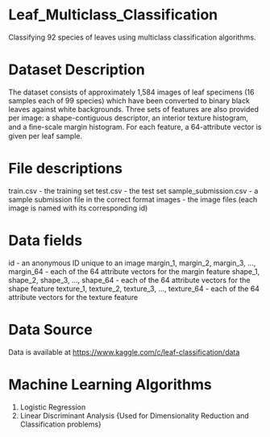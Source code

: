 # Leaf_Multiclass_Classification
Classifying 92 species of leaves using multiclass classification algorithms.
# Dataset Description

The dataset consists of approximately 1,584 images of leaf specimens (16 samples each of 99 species) which have been converted to binary black leaves against white backgrounds. Three sets of features are also provided per image: a shape-contiguous descriptor, an interior texture histogram, and a ﬁne-scale margin histogram. For each feature, a 64-attribute vector is given per leaf sample.

# File descriptions
train.csv - the training set
test.csv - the test set
sample_submission.csv - a sample submission file in the correct format
images - the image files (each image is named with its corresponding id)

# Data fields
id - an anonymous ID unique to an image
margin_1, margin_2, margin_3, ..., margin_64 - each of the 64 attribute vectors for the margin feature
shape_1, shape_2, shape_3, ..., shape_64 - each of the 64 attribute vectors for the shape feature
texture_1, texture_2, texture_3, ..., texture_64 - each of the 64 attribute vectors for the texture feature

# Data Source 
Data is available at https://www.kaggle.com/c/leaf-classification/data

# Machine Learning Algorithms 
1. Logistic Regression
2. Linear Discriminant Analysis {Used for Dimensionality Reduction and Classification problems}


